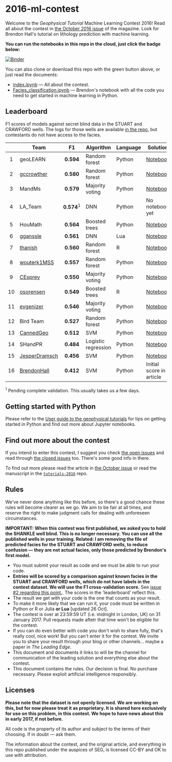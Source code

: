 # 2016-ml-contest

Welcome to the *Geophysical Tutorial* Machine Learning Contest 2016! Read all about the contest in [the October 2016 issue](http://library.seg.org/toc/leedff/35/10) of the magazine. Look for Brendon Hall's tutorial on lithology prediction with machine learning.

**You can run the notebooks in this repo in the cloud, just click the badge below:**

[![Binder](http://mybinder.org/badge.svg)](http://mybinder.org:/repo/seg/2016-ml-contest)

You can also clone or download this repo with the green button above, or just read the documents:

- [index.ipynb](index.ipynb) &mdash; All about the contest.
- [Facies_classification.ipynb](Facies_classification.ipynb) &mdash; Brendon's notebook with all the code you need to get started in machine learning in Python.


## Leaderboard

F1 scores of models against secret blind data in the STUART and CRAWFORD wells. The logs for those wells are available [in the repo](https://github.com/seg/2016-ml-contest/blob/master/validation_data_nofacies.csv), but contestants do not have access to the facies.

|   | Team                                          | F1         | Algorithm     | Language | Solution                 |
|:-:|-----------------------------------------------|:----------:|---------------|----------|--------------------------|
| 1 | geoLEARN                                       | **0.594**  | Random forest | Python | [Notebook](geoLEARN/Submission_3_RF_FE.ipynb) |
| 2 | [gccrowther](https://github.com/gccrowther)    | **0.580**  | Random forest | Python   | [Notebook](GCC_FaciesClassification/01%20-%20Facies%20Classification%20-%20GCC-VALIDATION.ipynb) |
| 3 | MandMs                                         | **0.579**  | Majority voting | Python | [Notebook](MandMs/Facies_classification-M%26Ms_plurality_voting_classifier.ipynb) |
| 4 | LA_Team                                        | **0.574**<sup>1</sup>  | DNN           | Python   | No notebook yet |
| 5 | HouMath                                        | **0.564**  | Boosted trees | Python   | [Notebook](HouMath/Face_classification_HouMath_XGB_02.ipynb) |
| 6 | [gganssle](https://github.com/gganssle)        | **0.561**  | DNN           | Lua      | [Notebook](gram/faye.ipynb) |
| 7 | [thanish](https://github.com/thanish)          | **0.560**  | Random forest | R        | [Notebook](Mendacium/RF_notebook_2.Rmd) |
| 8 | [wouterk1MSS](https://github.com/wouterk1MSS)  | **0.557**  | Random forest | Python   | [Notebook](MSS_Xmas_Trees/ml_seg_try1.ipynb) |
| 9 | [CEsprey](https://github.com/CEsprey)          | **0.550**  | Majority voting | Python | [Notebook](CEsprey%20-%20RandomForest/Facies_Tree_Ensemble_Classifier.ipynb) |
| 10| [osorensen](https://github.com/osorensen)      | **0.549**  | Boosted trees | R        | [Notebook](boostedXmas/Facies%20Classification.ipynb) |
| 11| [evgenizer](https://github.com/evgenizer)      | **0.546**  | Majority voting | Python   | [Notebook](EvgenyS/Facies_classification_ES.ipynb) |
| 12| Bird Team                                     | **0.527**  | Random forest | Python   | [Notebook](Bird_Team/Facies_classification.ipynb) |
| 13 | [CannedGeo](https://github.com/cannedgeo)     | **0.512**  | SVM           | Python   | [Notebook](CannedGeo_/Facies_classification-BPage_CannedGeo_F1_56-VALIDATED.ipynb) |
| 14 | SHandPR                                       | **0.484**  | Logistic regression | Python   | [Notebook](SHandPR/FaciesTrial.ipynb) |
| 15 | [JesperDramsch](https://github.com/JesperDramsch) | **0.456**  | SVM | Python   | [Notebook](JesperDramsch/Facies_classification_NMM_Split-Jesper.ipynb) |
| 16 | [BrendonHall](https://github.com/brendonhall) | **0.412**  | SVM           | Python   | Initial score in article |

<sup>1</sup>&nbsp;Pending complete validation. This usually takes us a few days.


## Getting started with Python

Please refer to the [User guide to the geophysical tutorials](http://library.seg.org/doi/abs/10.1190/tle35020190.1) for tips on getting started in Python and find out more about Jupyter notebooks.


## Find out more about the contest

If you intend to enter this contest, I suggest you check [the open issues](https://github.com/seg/2016-ml-contest/issues) and read through  [the closed issues](https://github.com/seg/2016-ml-contest/issues?q=is%3Aissue+is%3Aclosed) too. There's some good info in there.

To find out more please read the article in [the October issue](http://library.seg.org/toc/leedff/35/10) or read the manuscript in the [`tutorials-2016`](https://github.com/seg/tutorials-2016) repo.


## Rules

We've never done anything like this before, so there's a good chance these rules will become clearer as we go. We aim to be fair at all times, and reserve the right to make judgment calls for dealing with unforeseen circumstances.

**IMPORTANT: When this contest was first published, we asked you to hold the SHANKLE well blind. This is no longer necessary. You can use all the published wells in your training. Related: I am removing the file of predicted facies for the STUART and CRAWFORD wells, to reduce confusion — they are not actual facies, only those predicted by Brendon's first model.**

- You must submit your result as code and we must be able to run your code.
- **Entries will be scored by a comparison against known facies in the STUART and CRAWFORD wells, which do not have labels in the contest dataset. We will use the F1 cross-validation score.** See [issue #2 regarding this point.](https://github.com/seg/2016-ml-contest/issues/2). The scores in the 'leaderboard' reflect this.
- The result we get with your code is the one that counts as your result.
- To make it more likely that we can run it, your code must be written in Python or R or Julia **or Lua** [updated 26 Oct].
- The contest is over at 23:59:59 UT (i.e. midnight in London, UK) on 31 January 2017. Pull requests made aftetr that time won't be eligible for the contest.
- If you can do even better with code you don't wish to share fully, that's really cool, nice work! But you can't enter it for the contest. We invite you to share your result through your blog or other channels... maybe a paper in *The Leading Edge*.
- This document and documents it links to will be the channel for communication of the leading solution and everything else about the contest.
- This document contains the rules. Our decision is final. No purchase necessary. Please exploit artificial intelligence responsibly. 

## Licenses

**Please note that the dataset is not openly licensed. We are working on this, but for now please treat it as proprietary. It is shared here exclusively for use on this problem, in this contest. We hope to have news about this in early 2017, if not before.**

All code is the property of its author and subject to the terms of their choosing. If in doubt — ask them.

The information about the contest, and the original article, and everything in this repo published under the auspices of SEG, is licensed CC-BY and OK to use with attribution.
